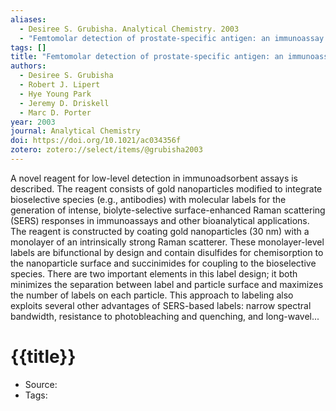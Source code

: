 ```yaml
---
aliases:
  - Desiree S. Grubisha. Analytical Chemistry. 2003
  - "Femtomolar detection of prostate-specific antigen: an immunoassay based on surface-enhanced Raman scattering and immunogold labels."
tags: []
title: "Femtomolar detection of prostate-specific antigen: an immunoassay based on surface-enhanced Raman scattering and immunogold labels."
authors:
  - Desiree S. Grubisha
  - Robert J. Lipert
  - Hye Young Park
  - Jeremy D. Driskell
  - Marc D. Porter
year: 2003
journal: Analytical Chemistry
doi: https://doi.org/10.1021/ac034356f
zotero: zotero://select/items/@grubisha2003
---
```

<!-- START_ABSTRACT -->
A novel reagent for low-level detection in immunoadsorbent assays is described. The reagent consists of gold nanoparticles modified to integrate bioselective species (e.g., antibodies) with molecular labels for the generation of intense, biolyte-selective surface-enhanced Raman scattering (SERS) responses in immunoassays and other bioanalytical applications. The reagent is constructed by coating gold nanoparticles (30 nm) with a monolayer of an intrinsically strong Raman scatterer. These monolayer-level labels are bifunctional by design and contain disulfides for chemisorption to the nanoparticle surface and succinimides for coupling to the bioselective species. There are two important elements in this label design; it both minimizes the separation between label and particle surface and maximizes the number of labels on each particle. This approach to labeling also exploits several other advantages of SERS-based labels: narrow spectral bandwidth, resistance to photobleaching and quenching, and long-wavel...
<!-- END_ABSTRACT -->

<!-- START_TEMPLATE -->
# {{title}}

- Source:
- Tags: 
<!-- END_TEMPLATE -->